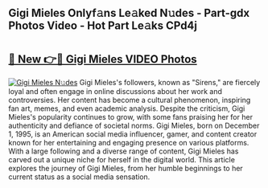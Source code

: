 ## Gigi Mieles Onlyf𝚊ns Le𝚊ked N𝚞des - Part-gdx Photos Video - Hot Part Le𝚊ks CPd4j

# <h2><a href="http://ab22948.deff.icu/?id=Gigi+Mieles">🔗 New 👉🔴 Gigi Mieles VIDEO Photos</a></h2>

[![Gigi Mieles N𝚞des](https://i.imgur.com/rIISA9y.gif)](http://ab22948.deff.icu/?id=Gigi+Mieles)
Gigi Mieles's followers, known as "Sirens," are fiercely loyal and often engage in online discussions about her work and controversies. Her content has become a cultural phenomenon, inspiring fan art, memes, and even academic analysis. Despite the criticism, Gigi Mieles's popularity continues to grow, with some fans praising her for her authenticity and defiance of societal norms. Gigi Mieles, born on December 1, 1995, is an American social media influencer, gamer, and content creator known for her entertaining and engaging presence on various platforms. With a large following and a diverse range of content, Gigi Mieles has carved out a unique niche for herself in the digital world. This article explores the journey of Gigi Mieles, from her humble beginnings to her current status as a social media sensation.
